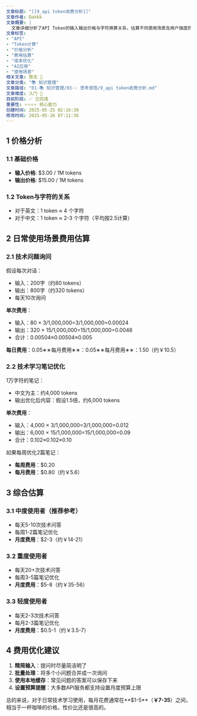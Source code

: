```yaml
---
文章标题: "[[9_api token收费分析]]" 
文章作者: Dakkk
文章概要: |
  文章详细分析了API Token的输入输出价格与字符换算关系，估算不同使用场景及用户强度的月度费用。它还提供了费用优化建议，指出日常API使用成本低廉，性价比高。
文章标签:
- "API"
- "Token计费"
- "价格分析"
- "费用估算"
- "成本优化"
- "AI应用"
- "使用场景"
相关文章: 暂无 🤷
文章分类: "📚 知识管理"
文章路径: "01-📚 知识管理/03-💡 思考感悟/9_api token收费分析.md"
文章难度: 入门 🌱
目前阶段: ✅ 已完成
重要性: ⭐⭐⭐⭐ 核心能力
创建时间: 2025-05-25 02:16:30
修改时间: 2025-05-26 07:11:36
---
```


## 1 价格分析

### 1.1 基础价格

- **输入价格**: $3.00 / 1M tokens
- **输出价格**: $15.00 / 1M tokens

### 1.2 Token与字符的关系

- 对于英文：1 token ≈ 4 个字符
- 对于中文：1 token ≈ 2-3 个字符（平均按2.5计算）

## 2 日常使用场景费用估算

### 2.1 技术问题询问

假设每次对话：

- 输入：200字（约80 tokens）
- 输出：800字（约320 tokens）
- 每天10次询问

**单次费用**：

- 输入：80 × 3/1,000,000=3/1,000,000=0.00024
- 输出：320 × 15/1,000,000=15/1,000,000=0.0048
- 合计：0.00504≈0.00504≈0.005

**每日费用**：0.05∗∗每月费用∗∗：0.05∗∗每月费用∗∗：1.50（约￥10.5）

### 2.2 技术学习笔记优化

1万字符的笔记：

- 中文为主：约4,000 tokens
- 输出优化后内容：假设1.5倍，约6,000 tokens

**单次费用**：

- 输入：4,000 × 3/1,000,000=3/1,000,000=0.012
- 输出：6,000 × 15/1,000,000=15/1,000,000=0.09
- 合计：0.102≈0.102≈0.10

如果每周优化2篇笔记：

- **每周费用**：$0.20
- **每月费用**：$0.80（约￥5.6）

## 3 综合估算

### 3.1 中度使用者（推荐参考）

- 每天5-10次技术问答
- 每周1-2篇笔记优化
- **月度费用**：$2-3（约￥14-21）

### 3.2 重度使用者

- 每天20+次技术问答
- 每周3-5篇笔记优化
- **月度费用**：$5-8（约￥35-56）

### 3.3 轻度使用者

- 每天2-3次技术问答
- 每月2-3篇笔记优化
- **月度费用**：$0.5-1（约￥3.5-7）

## 4 费用优化建议

1. **精简输入**：提问时尽量简洁明了
2. **批量处理**：将多个小问题合并成一次询问
3. **使用本地缓存**：常见问题的答案可以保存下来
4. **设置预算提醒**：大多数API服务都支持设置月度预算上限

总的来说，对于日常技术学习使用，每月花费通常在**$1-5**（**￥7-35**）之间，相当于一杯咖啡的价格，性价比还是很高的。